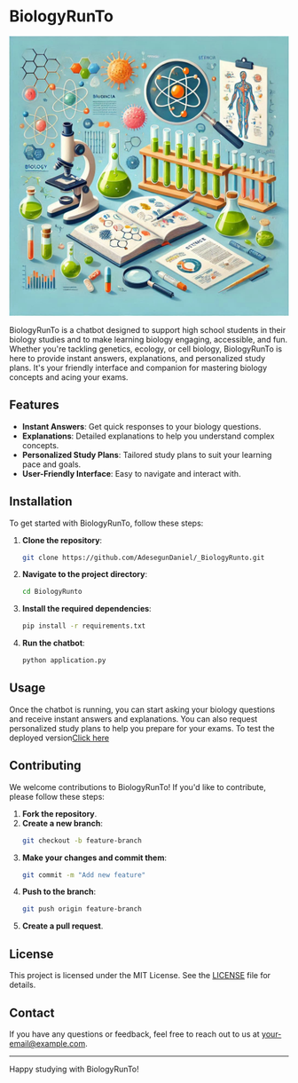 
# BiologyRunTo
![alt text](Dataset/biology.png)

BiologyRunTo is a chatbot designed to support high school students in their biology studies and to make learning biology engaging, accessible, and fun. Whether you're tackling genetics, ecology, or cell biology, BiologyRunTo is here to provide instant answers, explanations, and personalized study plans. It's your friendly interface and companion for mastering biology concepts and acing your exams.

## Features

- **Instant Answers**: Get quick responses to your biology questions.
- **Explanations**: Detailed explanations to help you understand complex concepts.
- **Personalized Study Plans**: Tailored study plans to suit your learning pace and goals.
- **User-Friendly Interface**: Easy to navigate and interact with.

## Installation

To get started with BiologyRunTo, follow these steps:

1. **Clone the repository**:
   ```bash
   git clone https://github.com/AdesegunDaniel/_BiologyRunto.git
   ```
2. **Navigate to the project directory**:
   ```bash
   cd BiologyRunto
   ```
3. **Install the required dependencies**:
   ```bash
   pip install -r requirements.txt
   ```
4. **Run the chatbot**:
   ```bash
   python application.py
   ```

## Usage

Once the chatbot is running, you can start asking your biology questions and receive instant answers and explanations. You can also request personalized study plans to help you prepare for your exams.
To test the deployed version<a href="https://dm69rhyrljzl6.cloudfront.net/project.html">Click here</a>



## Contributing

We welcome contributions to BiologyRunTo! If you'd like to contribute, please follow these steps:

1. **Fork the repository**.
2. **Create a new branch**:
   ```bash
   git checkout -b feature-branch
   ```
3. **Make your changes and commit them**:
   ```bash
   git commit -m "Add new feature"
   ```
4. **Push to the branch**:
   ```bash
   git push origin feature-branch
   ```
5. **Create a pull request**.

## License

This project is licensed under the MIT License. See the [LICENSE](LICENSE) file for details.

## Contact

If you have any questions or feedback, feel free to reach out to us at [your-email@example.com](mailto:your-email@example.com).

---

Happy studying with BiologyRunTo!

